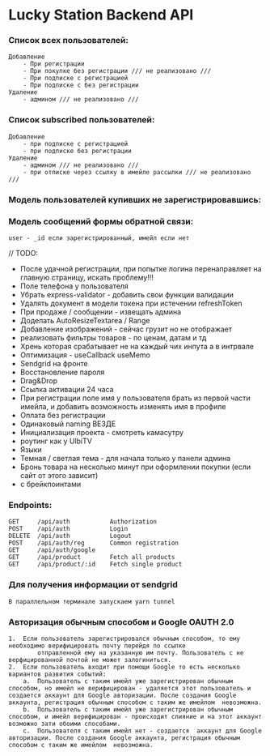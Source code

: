 # Lucky Station Backend API

### Список всех пользователей:

    Добавление
        - При регистрации
        - При покупке без регистрации /// не реализовано ///
        - При подписке с регистрацией
        - При подписке с без регистрации
    Удаление
        - админом /// не реализовано ///

### Список subscribed пользователей:

    Добавление
        - при подписке с регистрацией
        - при подписке без регистрации
    Удаление
        - админом /// не реализовано ///
        - при отписке через ссылку в имейле рассылки /// не реализовано ///

### Модель пользователей купивших не зарегистрировавшись:

### Модель сообщений формы обратной связи:

    user - _id если зарегистрированный, имейл если нет

// TODO:

- После удачной регистрации, при попытке логина перенаправляет на главную страницу, искать проблему!!!
- Поле телефона у пользователя
- Убрать express-validator - добавить свои функции валидации
- Удалять документ в модели токена при истечении refreshToken
- При продаже / сообщении - извещать админа
- Доделать AutoResizeTextarea / Range
- Добавление изображений - сейчас грузит но не отображает
- реализовать фильтры товаров - по ценам, датам и тд
- Хрень которая срабатывает не на каждый чих инпута а в интрвале
- Оптимизация - useCallback useMemo
- Sendgrid на фронте
- Восстановление пароля
- Drag&Drop
- Ссылка активации 24 часа
- При регистрации поле имя у пользователя брать из первой части имейла, и добавить возможность изменять имя в профиле
- Оплата без регистрации
- Одинаковый naming ВЕЗДЕ
- Инициализация проекта - смотреть камасутру
- роутинг как у UlbiTV
- Языки
- Темная / светлая тема - для начала только у панели админа
- Бронь товара на несколько минут при оформлении покупки (если сайт от этого зависит)
- <Layout> с брейкпоинтами

### Endpoints:

    GET     /api/auth           Authorization
    POST    /api/auth           Login
    DELETE  /api/auth           Logout
    POST    /api/auth/reg       Common registration
    GET     /api/auth/google
    GET     /api/product        Fetch all products
    GET     /api/product/:id    Fetch single product

### Для получения информации от sendgrid

    В параллельном терминале запускаем yarn tunnel

### Авторизация обычным способом и Google OAUTH 2.0

    1.  Если пользователь зарегистрировался обычным способом, то ему необходимо верифицировать почту перейдя по ссылке
            отправленной ему на указанную им почту. Пользователь с не верфицированной почтой не может залогиниться.
    2.  Если пользователь входит при помощи Google то есть несколько вариантов развития событий:
        a.  Пользователь с таким имейл уже зарегистрирован обычным способом, но имейл не верифицирован - удаляется этот пользователь и        создается аккаунт для Google авторизации. После создания Google аккаунта, регистрация обычным способом с таким же имейлом  невозможна.
        b.  Пользователь с таким имейл уже зарегистрирован обычным способом, и имейл верифицирован - происходит слияние и на этот аккаунт возможно зати обоими способами.
        с.  Пользователя с таким имейл нет - создается  аккаунт для Google авторизации. После создания Google аккаунта, регистрация обычным способом с таким же имейлом  невозможна.
